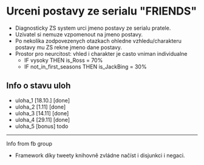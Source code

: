 # Urceni postavy ze serialu "FRIENDS"

* Diagnosticky ZS system urci jmeno postavy ze serialu pratele. 
* Uzivatel si nemuze vzpomenout na jmeno postavy. 
* Po nekolika zodpovezenych otazkach ohledne vzhledu/charakteru postavy mu ZS rekne jmeno dane postavy.
* Prostor pro neurcitost: vhled i charakter je casto vniman individualne
    * IF vysoky THEN is_Ross = 70%
    * IF not_in_first_seasons THEN is_JackBing = 30% 

## Info o stavu uloh
* uloha_1 [18.10.] [done]
* uloha_2 [1.11] [done]
* uloha_3 [14.11] [done]
* uloha_4 [29.11] [done]
* uloha_5 [bonus] todo
---


Info from fb group
* Framework díky tweety knihovně zvládne načíst i disjunkci i negaci. 

